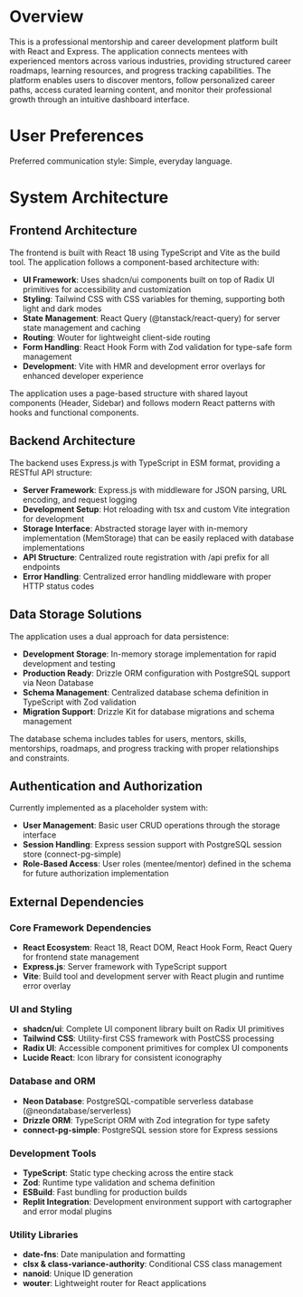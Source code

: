 # Overview

This is a professional mentorship and career development platform built with React and Express. The application connects mentees with experienced mentors across various industries, providing structured career roadmaps, learning resources, and progress tracking capabilities. The platform enables users to discover mentors, follow personalized career paths, access curated learning content, and monitor their professional growth through an intuitive dashboard interface.

# User Preferences

Preferred communication style: Simple, everyday language.

# System Architecture

## Frontend Architecture
The frontend is built with React 18 using TypeScript and Vite as the build tool. The application follows a component-based architecture with:

- **UI Framework**: Uses shadcn/ui components built on top of Radix UI primitives for accessibility and customization
- **Styling**: Tailwind CSS with CSS variables for theming, supporting both light and dark modes
- **State Management**: React Query (@tanstack/react-query) for server state management and caching
- **Routing**: Wouter for lightweight client-side routing
- **Form Handling**: React Hook Form with Zod validation for type-safe form management
- **Development**: Vite with HMR and development error overlays for enhanced developer experience

The application uses a page-based structure with shared layout components (Header, Sidebar) and follows modern React patterns with hooks and functional components.

## Backend Architecture
The backend uses Express.js with TypeScript in ESM format, providing a RESTful API structure:

- **Server Framework**: Express.js with middleware for JSON parsing, URL encoding, and request logging
- **Development Setup**: Hot reloading with tsx and custom Vite integration for development
- **Storage Interface**: Abstracted storage layer with in-memory implementation (MemStorage) that can be easily replaced with database implementations
- **API Structure**: Centralized route registration with /api prefix for all endpoints
- **Error Handling**: Centralized error handling middleware with proper HTTP status codes

## Data Storage Solutions
The application uses a dual approach for data persistence:

- **Development Storage**: In-memory storage implementation for rapid development and testing
- **Production Ready**: Drizzle ORM configuration with PostgreSQL support via Neon Database
- **Schema Management**: Centralized database schema definition in TypeScript with Zod validation
- **Migration Support**: Drizzle Kit for database migrations and schema management

The database schema includes tables for users, mentors, skills, mentorships, roadmaps, and progress tracking with proper relationships and constraints.

## Authentication and Authorization
Currently implemented as a placeholder system with:

- **User Management**: Basic user CRUD operations through the storage interface
- **Session Handling**: Express session support with PostgreSQL session store (connect-pg-simple)
- **Role-Based Access**: User roles (mentee/mentor) defined in the schema for future authorization implementation

## External Dependencies

### Core Framework Dependencies
- **React Ecosystem**: React 18, React DOM, React Hook Form, React Query for frontend state management
- **Express.js**: Server framework with TypeScript support
- **Vite**: Build tool and development server with React plugin and runtime error overlay

### UI and Styling
- **shadcn/ui**: Complete UI component library built on Radix UI primitives
- **Tailwind CSS**: Utility-first CSS framework with PostCSS processing
- **Radix UI**: Accessible component primitives for complex UI components
- **Lucide React**: Icon library for consistent iconography

### Database and ORM
- **Neon Database**: PostgreSQL-compatible serverless database (@neondatabase/serverless)
- **Drizzle ORM**: TypeScript ORM with Zod integration for type safety
- **connect-pg-simple**: PostgreSQL session store for Express sessions

### Development Tools
- **TypeScript**: Static type checking across the entire stack
- **Zod**: Runtime type validation and schema definition
- **ESBuild**: Fast bundling for production builds
- **Replit Integration**: Development environment support with cartographer and error modal plugins

### Utility Libraries
- **date-fns**: Date manipulation and formatting
- **clsx & class-variance-authority**: Conditional CSS class management
- **nanoid**: Unique ID generation
- **wouter**: Lightweight router for React applications
